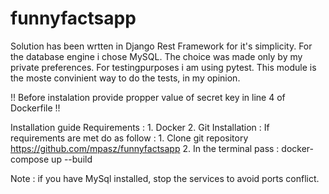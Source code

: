 # funnyfactsapp

Solution has been wrtten in Django Rest Framework for it's simplicity. 
For the database engine i chose MySQL. The choice was made only by my private preferences. 
For testingpurposes i am using pytest. This module is the moste convinient way to do the tests, in my opinion.


!! Before instalation provide propper value of secret key in line 4 of Dockerfile !!

Installation guide
  Requirements : 
    1. Docker
    2. Git
  Installation : 
    If requirements are met do as follow :
      1. Clone git repository https://github.com/mpasz/funnyfactsapp
      2. In the terminal pass : docker-compose up --build
  
  Note : 
    if you have MySql installed, stop the services to avoid ports conflict. 
    
  
